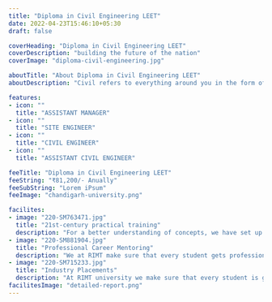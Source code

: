 ```yaml
---
title: "Diploma in Civil Engineering LEET"
date: 2022-04-23T15:46:10+05:30
draft: false

coverHeading: "Diploma in Civil Engineering LEET"
coverDescription: "building the future of the nation"
coverImage: "diploma-civil-engineering.jpg"

aboutTitle: "About Diploma in Civil Engineering LEET"
aboutDescription: "Civil refers to everything around you in the form of buildings, roads, canals, town planning, and so on. This area is concerned with the selection of materials for use in construction, as well as the estimating, planning, and implementation of large and small-scale projects like as expressways, motorways, roads, flyovers, bridges, IT Parks, dams, housing projects, and so on."

features:
- icon: ""
  title: "ASSISTANT MANAGER"
- icon: ""
  title: "SITE ENGINEER"
- icon: ""
  title: "CIVIL ENGINEER"
- icon: ""
  title: "ASSISTANT CIVIL ENGINEER"

feeTitle: "Diploma in Civil Engineering LEET"
feeString: "₹81,200/- Anually"
feeSubString: "Lorem iPsum"
feeImage: "chandigarh-university.png"

facilites:
- image: "220-SM763471.jpg"
  title: "21st-century practical training"
  description: "For a better understanding of concepts, we have set up advanced 21st-century tools equipped with advanced training methods so that students can learn every concept practically in a better way."
- image: "220-SM881904.jpg"
  title: "Professional Career Mentoring"
  description: "We at RIMT make sure that every student gets professional career mentoring from the industry experts to set career targets & for this we have created a career & placement cell too."
- image: "220-SM715233.jpg"
  title: "Industry Placements"
  description: "At RIMT university we make sure that every student is getting placed, each year more than 500 companies visit the campus of RIMT to hire our brightest of the talents"
facilitesImage: "detailed-report.png"
---
```


